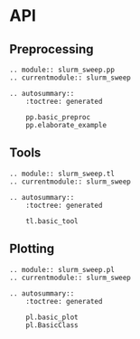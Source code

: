 # API

## Preprocessing

```{eval-rst}
.. module:: slurm_sweep.pp
.. currentmodule:: slurm_sweep

.. autosummary::
    :toctree: generated

    pp.basic_preproc
    pp.elaborate_example
```

## Tools

```{eval-rst}
.. module:: slurm_sweep.tl
.. currentmodule:: slurm_sweep

.. autosummary::
    :toctree: generated

    tl.basic_tool
```

## Plotting

```{eval-rst}
.. module:: slurm_sweep.pl
.. currentmodule:: slurm_sweep

.. autosummary::
    :toctree: generated

    pl.basic_plot
    pl.BasicClass
```
